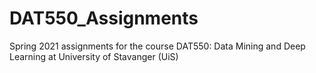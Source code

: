 # DAT550_Assignments
Spring 2021 assignments for the course DAT550: Data Mining and Deep Learning at University of Stavanger (UiS)
